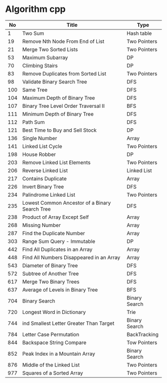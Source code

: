 # Algorithm cpp

| No  | Title                                          | Type          |
| --- | ---------------------------------------------- | ------------- |
| 1   | Two Sum                                        | Hash table    |
| 19  | Remove Nth Node From End of List               | Two Pointers  |
| 21  | Merge Two Sorted Lists                         | Two Pointers  |
| 53  | Maximum Subarray                               | DP            |
| 70  | Climbing Stairs                                | DP            |
| 83  | Remove Duplicates from Sorted List             | Two Pointers  |
| 98  | Validate Binary Search Tree                    | DFS           |
| 100 | Same Tree                                      | DFS           |
| 104 | Maximum Depth of Binary Tree                   | DFS           |
| 107 | Binary Tree Level Order Traversal II           | BFS           |
| 111 | Minimum Depth of Binary Tree                   | DFS           |
| 112 | Path Sum                                       | DFS           |
| 121 | Best Time to Buy and Sell Stock                | DP            |
| 136 | Single Number                                  | Array         |
| 141 | Linked List Cycle                              | Two Pointers  |
| 198 | House Robber                                   | DP            |
| 203 | Remove Linked List Elements                    | Two Pointers  |
| 206 | Reverse Linked List                            | Linked List   |
| 217 | Contains Duplicate                             | Array         |
| 226 | Invert Binary Tree                             | DFS           |
| 234 | Palindrome Linked List                         | Two Pointers  |
| 235 | Lowest Common Ancestor of a Binary Search Tree | DFS           |
| 238 | Product of Array Except Self                   | Array         |
| 268 | Missing Number                                 | Array         |
| 287 | Find the Duplicate Number                      | Array         |
| 303 | Range Sum Query - Immutable                    | DP            |
| 442 | Find All Duplicates in an Array                | Array         |
| 448 | Find All Numbers Disappeared in an Array       | Array         |
| 543 | Diameter of Binary Tree                        | DFS           |
| 572 | Subtree of Another Tree                        | DFS           |
| 617 | Merge Two Binary Trees                         | DFS           |
| 637 | Average of Levels in Binary Tree               | BFS           |
| 704 | Binary Search                                  | Binary Search |
| 720 | Longest Word in Dictionary                     | Trie          |
| 744 | ind Smallest Letter Greater Than Target        | Binary Search |
| 784 | Letter Case Permutation                        | BackTracking  |
| 844 | Backspace String Compare                       | Tow Pointers  |
| 852 | Peak Index in a Mountain Array                 | Binary Search |
| 876 | Middle of the Linked List                      | Two Pointers  |
| 977 | Squares of a Sorted Array                      | Two Pointers  |
